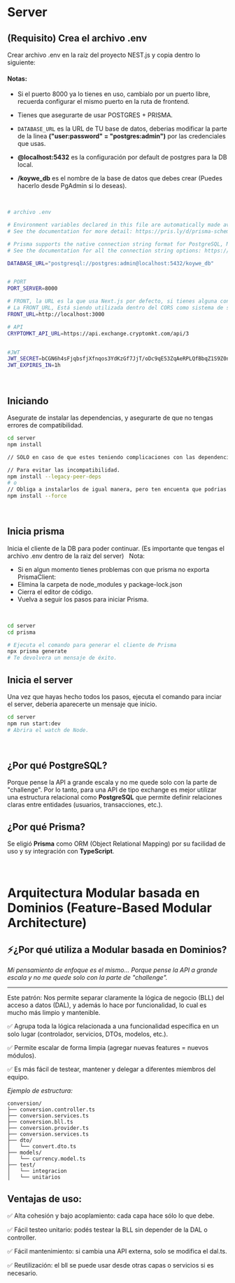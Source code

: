 # Server

## (Requisito) Crea el archivo .env
Crear archivo .env en la raíz del proyecto NEST.js y copia dentro lo siguiente:

#### Notas:
- Si el puerto 8000 ya lo tienes en uso, cambialo por un puerto libre, recuerda configurar el mismo puerto en la ruta de frontend.

- Tienes que asegurarte de usar POSTGRES + PRISMA.
- `DATABASE_URL` es la URL de TU base de datos, deberias modificar la parte de la linea **("user:password" = "postgres:admin")** por las credenciales que usas. 
- **@localhost:5432** es la configuración por default de postgres para la DB local.
- **/koywe_db** es el nombre de la base de datos que debes crear (Puedes hacerlo desde PgAdmin si lo deseas). 

&nbsp;


```bash
# archivo .env

# Environment variables declared in this file are automatically made available to Prisma.
# See the documentation for more detail: https://pris.ly/d/prisma-schema#accessing-environment-variables-from-the-schema

# Prisma supports the native connection string format for PostgreSQL, MySQL, SQLite, SQL Server, MongoDB and CockroachDB.
# See the documentation for all the connection string options: https://pris.ly/d/connection-strings

DATABASE_URL="postgresql://postgres:admin@localhost:5432/koywe_db"


# PORT
PORT_SERVER=8000

# FRONT, la URL es la que usa Next.js por defecto, si tienes alguna configuración personalizada asegura de que sea la misma que el front.
# La FRONT_URL, Está siendo utilizada dentro del CORS como sistema de seguridad para el origen de solicitudes.
FRONT_URL=http://localhost:3000

# API
CRYPTOMKT_API_URL=https://api.exchange.cryptomkt.com/api/3


#JWT
JWT_SECRET=bCGN6h4sFjqbsfjXfnqos3YdKzGf7JjT/oDc9qE53ZqAeRPLQfBbqZ1S9Z0n8d3jW1/WSKmL7OZ7N+0YX9R0JbC
JWT_EXPIRES_IN=1h


```
&nbsp;

## Iniciando
Asegurate de instalar las dependencias, y asegurarte de que no tengas errores de compatibilidad.
&nbsp;

```bash
cd server
npm install

// SOLO en caso de que estes teniendo complicaciones con las dependencias por otra dependencias de tu ecosistema local intenta:

// Para evitar las incompatibilidad.
npm install --legacy-peer-deps 
# o
// Obliga a instalarlos de igual manera, pero ten encuenta que podrias tener complicaciones ya que fuerzas la instalación por más de que no sean compatibles. (No recomedable)
npm install --force
```
&nbsp;
## Inicia prisma
Inicia el cliente de la DB para poder continuar. (Es importante que tengas el archivo .env dentro de la raiz del server)
&nbsp;
Nota:
 - Si en algun momento tienes problemas con que prisma no exporta PrismaClient:
 - Elimina la carpeta de node_modules y package-lock.json
 - Cierra el editor de código.
 - Vuelva a seguir los pasos para iniciar Prisma.

&nbsp;

```bash
cd server
cd prisma

# Ejecuta el comando para generar el cliente de Prisma
npx prisma generate
# Te devolvera un mensaje de éxito.
```

## Inicia el server
Una vez que hayas hecho todos los pasos, ejecuta el comando para inciar el server, deberia aparecerte un mensaje que inicio.
&nbsp;

```bash
cd server
npm run start:dev
# Abrira el watch de Node.
```
&nbsp;

## ¿Por qué PostgreSQL?
Porque pense la API a grande escala y no me quede solo con la parte de "challenge". Por lo tanto, para una API de tipo exchange es mejor utilizar una estructura relacional como **PostgreSQL** que permite definir relaciones claras entre entidades (usuarios, transacciones, etc.).


## ¿Por qué Prisma?
Se eligió **Prisma** como ORM (Object Relational Mapping) por su facilidad de uso y sy integración con **TypeScript**.

&nbsp;

# Arquitectura Modular basada en Dominios (Feature-Based Modular Architecture)
## ⚡¿Por qué utiliza a Modular basada en Dominios?

*Mi pensamiento de enfoque es el mismo...
Porque pense la API a grande escala y no me quede solo con la parte de "challenge".*

---
Este patrón:
Nos permite separar claramente la lógica de negocio (BLL) del acceso a datos (DAL), y además lo hace por funcionalidad, lo cual es mucho más limpio y mantenible.

✅ Agrupa toda la lógica relacionada a una funcionalidad específica en un solo lugar (controlador, servicios, DTOs, modelos, etc.).

✅ Permite escalar de forma limpia (agregar nuevas features = nuevos módulos).

✅ Es más fácil de testear, mantener y delegar a diferentes miembros del equipo.


*Ejemplo de estructura:*

````
conversion/
├── conversion.controller.ts 
├── conversion.services.ts     
├── conversion.bll.ts         
├── conversion.provider.ts       
├── conversion.services.ts    
├── dto/
│   └── convert.dto.ts
├── models/
│   └── currency.model.ts
├── test/
│   └── integracion
│   └── unitarios
````
## Ventajas de uso:
✅ Alta cohesión y bajo acoplamiento: cada capa hace sólo lo que debe.

✅ Fácil testeo unitario: podés testear la BLL sin depender de la DAL o controller.

✅ Fácil mantenimiento: si cambia una API externa, solo se modifica el dal.ts.

✅ Reutilización: el bll se puede usar desde otras capas o servicios si es necesario.


